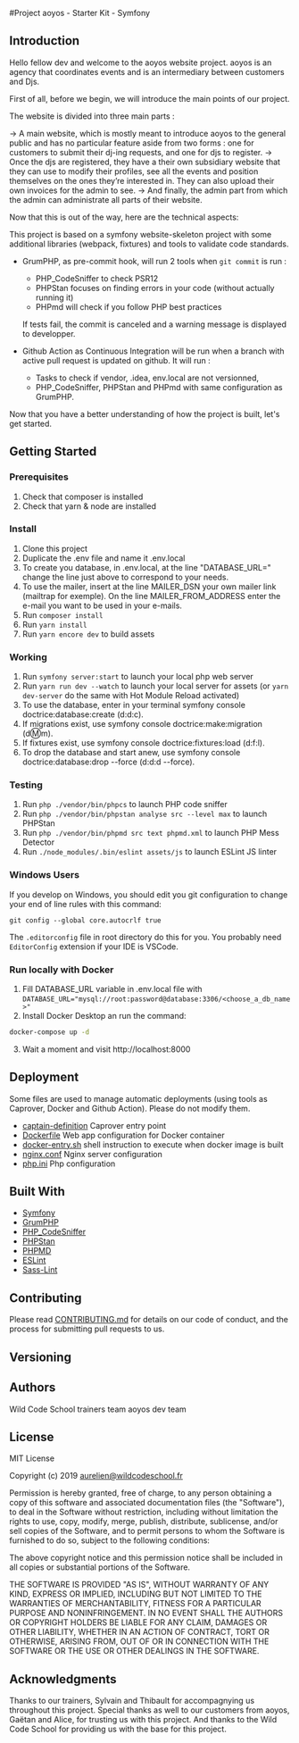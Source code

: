 #Project aoyos - Starter Kit - Symfony

## Introduction

Hello fellow dev and welcome to the aoyos website project. 
aoyos is an agency that coordinates events and is an intermediary between customers and Djs.

First of all, before we begin, we will introduce the main points of our project. 

The website is divided into three main parts : 

-> A main website, which is mostly meant to introduce aoyos to the general public and has no particular feature aside from two forms : one for customers to submit their dj-ing requests, and one for djs to register.
-> Once the djs are registered, they have a their own subsidiary website that they can use to modify their profiles, see all the events and position themselves on the ones they’re interested in. They can also upload their own invoices for the admin to see. 
-> And finally, the admin part from which the admin can administrate all parts of their website.

Now that this is out of the way, here are the technical aspects: 

This project is based on a symfony website-skeleton project with some additional libraries (webpack, fixtures) and tools to validate code standards.

* GrumPHP, as pre-commit hook, will run 2 tools when `git commit` is run :

    * PHP_CodeSniffer to check PSR12
    * PHPStan focuses on finding errors in your code (without actually running it)
    * PHPmd will check if you follow PHP best practices

  If tests fail, the commit is canceled and a warning message is displayed to developper.

* Github Action as Continuous Integration will be run when a branch with active pull request is updated on github. It will run :

    * Tasks to check if vendor, .idea, env.local are not versionned,
    * PHP_CodeSniffer, PHPStan and PHPmd with same configuration as GrumPHP.

Now that you have a better understanding of how the project is built, let's get started. 

## Getting Started

### Prerequisites

1. Check that composer is installed
2. Check that yarn & node are installed

### Install

1. Clone this project
2. Duplicate the .env file and name it .env.local
3. To create you database, in .env.local, at the line "DATABASE_URL=" change the line just above to correspond to your needs.
4. To use the mailer, insert at the line MAILER_DSN your own mailer link (mailtrap for exemple). On the line MAILER_FROM_ADDRESS enter the e-mail you want to be used in your e-mails.
5. Run `composer install`
6. Run `yarn install`
7. Run `yarn encore dev` to build assets

### Working

1. Run `symfony server:start` to launch your local php web server
2. Run `yarn run dev --watch` to launch your local server for assets (or `yarn dev-server` do the same with Hot Module Reload activated)
3. To use the database, enter in your terminal symfony console doctrice:database:create (d:d:c).
4. If migrations exist, use symfony console doctrice:make:migration (d:m:m). 
5. If fixtures exist, use symfony console doctrice:fixtures:load (d:f:l).
6. To drop the database and start anew, use symfony console doctrice:database:drop --force (d:d:d --force).

### Testing

1. Run `php ./vendor/bin/phpcs` to launch PHP code sniffer
2. Run `php ./vendor/bin/phpstan analyse src --level max` to launch PHPStan
3. Run `php ./vendor/bin/phpmd src text phpmd.xml` to launch PHP Mess Detector
4. Run `./node_modules/.bin/eslint assets/js` to launch ESLint JS linter

### Windows Users

If you develop on Windows, you should edit you git configuration to change your end of line rules with this command:

`git config --global core.autocrlf true`

The `.editorconfig` file in root directory do this for you. You probably need `EditorConfig` extension if your IDE is VSCode.

### Run locally with Docker

1. Fill DATABASE_URL variable in .env.local file with
`DATABASE_URL="mysql://root:password@database:3306/<choose_a_db_name>"`
2. Install Docker Desktop an run the command:
```bash
docker-compose up -d
```
3. Wait a moment and visit http://localhost:8000


## Deployment

Some files are used to manage automatic deployments (using tools as Caprover, Docker and Github Action). Please do not modify them.

* [captain-definition](/captain-definition) Caprover entry point
* [Dockerfile](/Dockerfile) Web app configuration for Docker container
* [docker-entry.sh](/docker-entry.sh) shell instruction to execute when docker image is built
* [nginx.conf](/ginx.conf) Nginx server configuration
* [php.ini](/php.ini) Php configuration


## Built With

* [Symfony](https://github.com/symfony/symfony)
* [GrumPHP](https://github.com/phpro/grumphp)
* [PHP_CodeSniffer](https://github.com/squizlabs/PHP_CodeSniffer)
* [PHPStan](https://github.com/phpstan/phpstan)
* [PHPMD](http://phpmd.org)
* [ESLint](https://eslint.org/)
* [Sass-Lint](https://github.com/sasstools/sass-lint)



## Contributing

Please read [CONTRIBUTING.md](https://gist.github.com/PurpleBooth/b24679402957c63ec426) for details on our code of conduct, and the process for submitting pull requests to us.

## Versioning


## Authors

Wild Code School trainers team
aoyos dev team

## License

MIT License

Copyright (c) 2019 aurelien@wildcodeschool.fr

Permission is hereby granted, free of charge, to any person obtaining a copy
of this software and associated documentation files (the "Software"), to deal
in the Software without restriction, including without limitation the rights
to use, copy, modify, merge, publish, distribute, sublicense, and/or sell
copies of the Software, and to permit persons to whom the Software is
furnished to do so, subject to the following conditions:

The above copyright notice and this permission notice shall be included in all
copies or substantial portions of the Software.

THE SOFTWARE IS PROVIDED "AS IS", WITHOUT WARRANTY OF ANY KIND, EXPRESS OR
IMPLIED, INCLUDING BUT NOT LIMITED TO THE WARRANTIES OF MERCHANTABILITY,
FITNESS FOR A PARTICULAR PURPOSE AND NONINFRINGEMENT. IN NO EVENT SHALL THE
AUTHORS OR COPYRIGHT HOLDERS BE LIABLE FOR ANY CLAIM, DAMAGES OR OTHER
LIABILITY, WHETHER IN AN ACTION OF CONTRACT, TORT OR OTHERWISE, ARISING FROM,
OUT OF OR IN CONNECTION WITH THE SOFTWARE OR THE USE OR OTHER DEALINGS IN THE
SOFTWARE.

## Acknowledgments

Thanks to our trainers, Sylvain and Thibault for accompagnying us throughout this project. 
Special thanks as well to our customers from aoyos, Gaëtan and Alice, for trusting us with this project. 
And thanks to the Wild Code School for providing us with the base for this project.